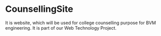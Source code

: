 # CounsellingSite
It is website, which will be used for college counselling purpose for BVM engineering. 
It is part of our Web Technology Project.
